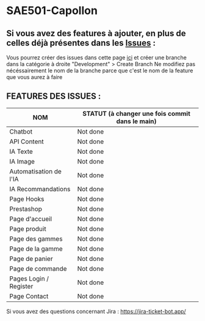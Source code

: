 # SAE501-Capollon

## Si vous avez des features à ajouter, en plus de celles déjà présentes dans les [Issues](https://github.com/natsbarnett/SAE501-Capollon/issues) :
Vous pourrez créer des issues dans cette page [ici](https://github.com/natsbarnett/SAE501-Capollon/issues) et créer une branche dans la catégorie à droite "Development" > Create Branch
Ne modifiez pas nécéssairement le nom de la branche parce que c'est le nom de la feature que vous aurez à faire

## FEATURES DES ISSUES :
|  NOM | STATUT (à changer une fois commit dans le main) |
|---------| --------------------|
| Chatbot | Not done|
| API Content | Not done|
| IA Texte | Not done|
| IA Image | Not done|
| Automatisation de l'IA | Not done|
| IA Recommandations | Not done|
| Page Hooks | Not done|
| Prestashop | Not done|
| Page d'accueil | Not done|
| Page produit | Not done|
| Page des gammes | Not done|
| Page de la gamme | Not done|
| Page de panier | Not done|
| Page de commande | Not done|
| Pages Login / Register | Not done|
| Page Contact | Not done|

  Si vous avez des questions concernant Jira : https://jira-ticket-bot.app/
